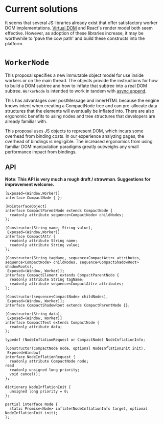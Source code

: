 # Current solutions
It seems that several JS libraries already exist that offer satisfactory worker DOM implementations. [Virtual DOM](https://github.com/Matt-Esch/virtual-dom) and React's render model both seem effective. However, as adoption of these libraries increase, it may be worthwhile to 'pave the cow path' and build these constructs into the platform.

# `WorkerNode`
This proposal specifies a new immutable object model for use inside workers or on the main thread. The objects provide the instructions for how to build a DOM subtree and how to inflate that subtree into a real DOM subtree. `WorkerNode` is intended to work in tandem with [async append](https://github.com/drufball/async-append).

This has advantages over postMessage and innerHTML because the engine knows intent when creating a CompactNode tree and can pre-allocate data structures that the elements will eventually be inflated into. There are also ergonomic benefits to using nodes and tree structures that developers are already familiar with.

This proposal uses JS objects to represent DOM, which incurs some overhead from binding costs. In our experience analyzing pages, the overhead of bindings is negligible. The increased ergonomics from using familiar DOM manipulation paradigms greatly outweighs any small performance impact from bindings.

## API
__Note: This API is very much a rough draft / strawman. Suggestions for improvement welcome.__

```
[Exposed=(Window,Worker)]
interface CompactNode { };

[NoInterfaceObject]
interface CompactParentNode extends CompactNode {
  readonly attribute sequence<CompactNode> childNodes;
};

[Constructor(String name, String value),
 Exposed=(Window,Worker)]
interface CompactAttr {
  readonly attribute String name;
  readonly attribute String value;
};

[Constructor(String tagName, sequence<CompactAttr> attributes, sequence<CompactNode> childNodes, sequence<CompactShadowRoot> shadowRoots),
 Exposed=(Window, Worker)];
interface CompactElement extends CompactParentNode {
  readonly attribute String tagName;
  readonly attribute sequence<CompactAttr> attributes;
};

[Constructor(sequence<CompactNode> childNodes),
 Exposed=(Window, Worker)];
interface CompactShadowRoot extends CompactParentNode {};

[Constructor(String data),
 Exposed=(Window, Worker)]
interface CompactText extends CompactNode {
  readonly attribute data;
};

typedef (NodeInflationRequest or CompactNode) NodeInflationInfo;

[Constructor(CompactNode node, optional NodeInflationInit init),
 Exposed=Window]
interface NodeInflationRequest {
  readonly attribute CompactNode node;
read
  readonly unsigned long priority;
  void cancel();
};

dictionary NodeInflationInit {
  unsigned long priority = 0;
};

partial interface Node {
  static Promise<Node> inflate(NodeInflationInfo target, optional NodeInflationInit init);
};
```
